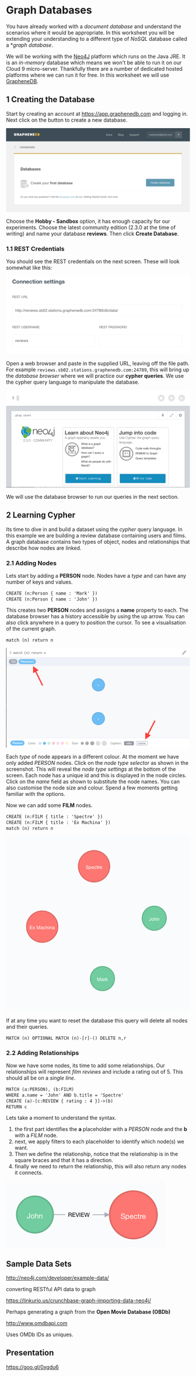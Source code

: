 # Graph Databases

You have already worked with a _document database_ and understand the scenarios where it would be appropriate. In this worksheet you will be extending your understanding to a different type of _NoSQL_ database called a **graph database*.

We will be working with the [Neo4J](http://neo4j.com) platform which runs on the Java JRE. It is an _in-memory_ database which means we won't be able to run it on our Cloud 9 micro-server. Thankfully there are a number of dedicated hosted platforms where we can run it for free. In this worksheet we will use [GrapheneDB](https://app.graphenedb.com).

## 1 Creating the Database

Start by creating an account at https://app.graphenedb.com and logging in. Next click on the button to create a new database.

![New Database](../images/new_database.png)

Choose the **Hobby - Sandbox** option, it has enough capacity for our experiments. Choose the latest community edition (2.3.0 at the time of writing) and name your database **reviews**. Then click **Create Database**.

### 1.1 REST Credentials

You should see the REST credentials on the next screen. These will look somewhat like this:

![Connection Settings](../images/connection_settings.png)

Open a web browser and paste in the supplied URL, leaving off the file path. For example `reviews.sb02.stations.graphenedb.com:24789`, this will bring up the _database browser_ where we will practice our **cypher queries**. We use the cypher query language to manipulate the database.

![Database Browser](../images/database_browser.png)

We will use the database browser to run our queries in the next section.

## 2 Learning Cypher

Its time to dive in and build a dataset using the _cypher_ query language. In this example we are building a review database containing users and films. A graph database contains two types of object, nodes and relationships that describe how nodes are linked.

### 2.1 Adding Nodes

Lets start by adding a **PERSON** node. Nodes have a _type_ and can have any number of keys and values.
```
CREATE (n:Person { name : 'Mark' })
CREATE (n:Person { name : 'John' })
```
This creates two **PERSON** nodes and assigns a **name** property to each. The database browser has a history accessible by using the up arrow. You can also click anywhere in a query to position the cursor. To see a visualisation of the current graph.
```
match (n) return n
```
![View Graph](../images/view_graph.png)

Each _type_ of node appears in a different colour. At the moment we have only added _PERSON_ nodes. Click on the _node type selector_ as shown in the screenshot. This will reveal the _node type settings_ at the bottom of the screen. Each node has a unique id and this is displayed in the node circles. Click on the _name_ field as shown to substitute the node names. You can also customise the node size and colour. Spend a few moments getting familiar with the options.

Now we can add some **FILM** nodes.
```
CREATE (n:FILM { title : 'Spectre' })
CREATE (n:FILM { title : 'Ex Machina' })
match (n) return n
```
![View Graph](../images/nodes.png)

If at any time you want to reset the database this query will delete all nodes and their queries.
```
MATCH (n) OPTIONAL MATCH (n)-[r]-() DELETE n,r
```

### 2.2 Adding Relationships

Now we have some nodes, its time to add some relationships. Our relationships will represent _film reviews_ and include a rating out of 5. This should all be on a _single line_.
```
MATCH (a:PERSON), (b:FILM) 
WHERE a.name = 'John' AND b.title = 'Spectre' 
CREATE (a)-[c:REVIEW { rating : 4 }]->(b) 
RETURN c
```
Lets take a moment to understand the syntax.
1. the first part identifies the **a** placeholder with a _PERSON_ node and the **b** with a _FILM_ node.
2. next, we apply filters to each placeholder to identify which node(s) we want.
3. Then we define the relationship, notice that the relationship is in the square braces and that it has a direction.
4. finally we need to return the relationship, this will also return any nodes it connects.

![Relationship](../images/relationship.png)

## Sample Data Sets

http://neo4j.com/developer/example-data/

converting RESTful API data to graph

https://linkurio.us/crunchbase-graph-importing-data-neo4j/

Perhaps generating a graph from the **Open Movie Database (OBDb)**

http://www.omdbapi.com

Uses OMDb IDs as uniques.


## Presentation

https://goo.gl/0xgdu6
